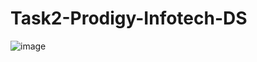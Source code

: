 # Task2-Prodigy-Infotech-DS
![image](https://github.com/user-attachments/assets/8c757529-26e1-4943-a772-7c5b3cacf206)

